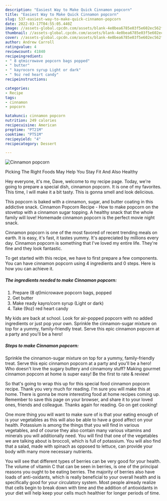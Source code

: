 ```yaml
---
description: "Easiest Way to Make Quick Cinnamon popcorn"
title: "Easiest Way to Make Quick Cinnamon popcorn"
slug: 537-easiest-way-to-make-quick-cinnamon-popcorn
date: 2022-03-17T04:55:05.440Z
image: //assets-global.cpcdn.com/assets/blank-4e0bea6785e03f5e602ec562f230caae08da540cada707380b4fe1bbebba43da.png
thumbnail: //assets-global.cpcdn.com/assets/blank-4e0bea6785e03f5e602ec562f230caae08da540cada707380b4fe1bbebba43da.png
cover: //assets-global.cpcdn.com/assets/blank-4e0bea6785e03f5e602ec562f230caae08da540cada707380b4fe1bbebba43da.png
author: Andrew Carroll
ratingvalue: 4
reviewcount: 41840
recipeingredient:
- " 8 qtmicrowave popcorn bags popped"
- " butter"
- " kayrocorn syrup Light or dark"
- " 9oz red heart candy"
recipeinstructions:

categories:
- Recipe
tags:
- cinnamon
- popcorn

katakunci: cinnamon popcorn 
nutrition: 249 calories
recipecuisine: American
preptime: "PT21M"
cooktime: "PT51M"
recipeyield: "4"
recipecategory: Dessert

---
```



![Cinnamon popcorn](//assets-global.cpcdn.com/assets/blank-4e0bea6785e03f5e602ec562f230caae08da540cada707380b4fe1bbebba43da.png)

Picking The Right Foods May Help You Stay Fit And Also Healthy

Hey everyone, it's me, Dave, welcome to my recipe page. Today, we're going to prepare a special dish, cinnamon popcorn. It is one of my favorites. This time, I will make it a bit tasty. This is gonna smell and look delicious.

This popcorn is baked with a cinnamon, sugar, and butter coating in this addictive snack. Cinnamon Popcorn Recipe - How to make popcorn on the stovetop with a cinnamon sugar topping. A healthy snack that the whole family will love! Homemade cinnamon popcorn is the perfect movie night snack.

Cinnamon popcorn is one of the most favored of recent trending meals on earth. It is easy, it's fast, it tastes yummy. It's appreciated by millions every day. Cinnamon popcorn is something that I've loved my entire life. They're fine and they look fantastic.


To get started with this recipe, we have to first prepare a few components. You can have cinnamon popcorn using 4 ingredients and 0 steps. Here is how you can achieve it.

<!--inarticleads1-->

##### The ingredients needed to make Cinnamon popcorn:

1. Prepare  (8 qt)microwave popcorn bags, popped
1. Get  butter
1. Make ready  kayro/corn syrup (Light or dark)
1. Take  (9oz) red heart candy


My kids are back at school. Look for air-popped popcorn with no added ingredients or just pop your own. Sprinkle the cinnamon-sugar mixture on top for a yummy, family-friendly treat. Serve this epic cinnamon popcorn at a party and you&#39;ll be a hero! 

<!--inarticleads2-->

##### Steps to make Cinnamon popcorn:



Sprinkle the cinnamon-sugar mixture on top for a yummy, family-friendly treat. Serve this epic cinnamon popcorn at a party and you&#39;ll be a hero! Who doesn&#39;t love the sugary buttery and cinnamony stuff? Making gourmet cinnamon popcorn at home is super easy! Be the first to rate &amp; review! 

So that's going to wrap this up for this special food cinnamon popcorn recipe. Thank you very much for reading. I'm sure you will make this at home. There is gonna be more interesting food at home recipes coming up. Remember to save this page on your browser, and share it to your loved ones, friends and colleague. Thanks again for reading. Go on get cooking!

One more thing you will want to make sure of is that your eating enough of is your vegetables as this will also be able to have a good affect on your health. Potassium is among the things that you will find in various vegetables, and of course they also contain many various vitamins and minerals you will additionally need. You will find that one of the vegetables we are talking about is broccoli, which is full of potassium. You will also find that a salad, made with spinach as opposed to lettuce, can provide your body with many more necessary nutrients.

You will see that different types of berries can be very good for your health. The volume of vitamin C that can be seen in berries, is one of the principal reasons you ought to be eating berries. The majority of berries also have loads of anti-oxidants, which is really beneficial to your overall health and is specifically good for your circulatory system. Most people already realize that cells begin to break down with time and the addition of antioxidants in your diet will help keep your cells much healthier for longer periods of time.

